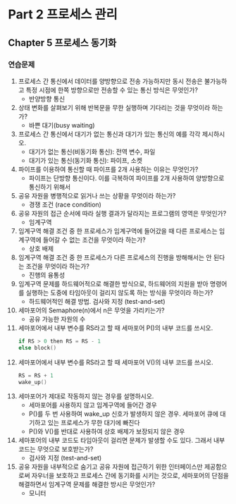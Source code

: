 # Part 2 프로세스 관리

## Chapter 5 프로세스 동기화

### 연습문제

1. 프로세스 간 통신에서 데이터를 양방향으로 전송 가능하지만 동시 전송은 불가능하고 특정 시점에 한쪽 방향으로만 전송할 수 있는 통신 방식은 무엇인가?
    - 반양방향 통신
2. 상태 변화를 살펴보기 위해 반복문을 무한 실행하며 기다리는 것을 무엇이라 하는가?
    - 바쁜 대기(busy waiting)
3. 프로세스 간 통신에서 대기가 없는 통신과 대기가 있는 통신의 예를 각각 제시하시오.
    - 대기가 없는 통신(비동기화 통신): 전역 변수, 파일
    - 대기가 있는 통신(동기화 통신): 파이프, 소켓
4. 파이프를 이용하여 통신할 때 파이프를 2개 사용하는 이유는 무엇인가?
    - 파이프는 단방향 통신이다. 이를 극복하여 파이프를 2개 사용하여 양방향으로 통신하기 위해서
5. 공유 자원을 병행적으로 읽거나 쓰는 상황을 무엇이라 하는가?
    - 경쟁 조건 (race condition)
6. 공유 자원의 접근 순서에 따라 실행 결과가 달라지는 프로그램의 영역은 무엇인가?
    - 임계구역
7. 임계구역 해결 조건 중 한 프로세스가 임계구역에 들어갔을 때 다른 프로세스는 임계구역에 들어갈 수 없는 조건을 무엇이라 하는가?
    - 상호 배제
8. 임계구역 해결 조건 중 한 프로세스가 다른 프로세스의 진행을 방해해서는 안 된다는 조건을 무엇이라 하는가?
    - 진행의 융통성
9. 임계구역 문제를 하드웨어적으로 해결한 방식으로, 하드웨어의 지원을 받아 명령어를 실행하는 도중에 타임아웃이 걸리지 않도록 하는 방식을 무엇이라 하는가?
    - 하드웨어적인 해결 방법. 검사와 지정 (test-and-set)
10. 세마포어의 Semaphore(n)에서 n은 무엇을 가리키는가?
    - 공유 가능한 자원의 수
11. 세마포어에서 내부 변수를 RS라고 할 때 세마포어 P()의 내부 코드를 쓰시오.
    ```c
    if RS > 0 then RS = RS - 1 
    else block()
    ```
12. 세마포어에서 내부 변수를 RS라고 할 때 세마포어 V()의 내부 코드를 쓰시오.
    ```c
    RS = RS + 1
    wake_up()
    ```
13. 세마포어가 제대로 작동하지 않는 경우를 설명하시오.
    - 세마포어를 사용하지 않고 임계구역에 들어간 경우
    - P()를 두 번 사용하여 wake_up 신호가 발생하지 않은 경우. 세마포어 큐에 대기하고 있는 프로세스가 무한 대기에 빠진다
    - P()와 V()를 반대로 사용하여 상호 배제가 보장되지 않은 경우
14. 세마포어의 내부 코드도 타임아웃이 걸리면 문제가 발생할 수도 있다. 그래서 내부 코드는 무엇으로 보호받는가?
    - 검사와 지정 (test-and-set)
15. 공유 자원을 내부적으로 숨기고 공유 자원에 접근하기 위한 인터페이스만 제공함으로써 자우너을 보호하고 프로세스 간에 동기화를 시키는 것으로, 세마포어의 단점을 해결하면서 임계구역 문제를 해결한 방시은 무엇인가?
    - 모니터
